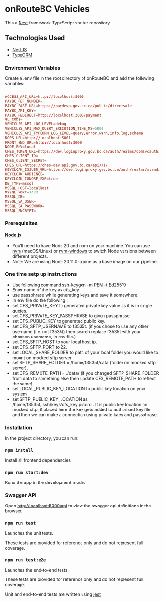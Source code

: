 #  onRouteBC Vehicles

This a [Nest](https://github.com/nestjs/nest) framework TypeScript starter repository.

## Technologies Used
- [NestJS](https://nestjs.com/)
- [TypeORM](https://typeorm.io/)

### Environment Variables

Create a .env file in the root directory of onRouteBC and add the following variables:

```conf

ACCESS_API_URL=http://localhost:5000
PAYBC_REF_NUMBER=
PAYBC_BASE_URL=https://paydevp.gov.bc.ca/public/directsale
PAYBC_API_KEY=
PAYBC_REDIRECT=http://localhost:3000/payment
GL_CODE=
VEHICLES_API_LOG_LEVEL=debug
VEHICLES_API_MAX_QUERY_EXECUTION_TIME_MS=5000
VEHICLES_API_TYPEORM_LOG_LEVEL=query,error,warn,info,log,schema
DOPS_URL=http://localhost:5001
FRONT_END_URL=http://localhost:3000
NODE_ENV=local
CHES_TOKEN_URL=https://dev.loginproxy.gov.bc.ca/auth/realms/comsvcauth/protocol/openid-connect/token
CHES_CLIENT_ID=
CHES_CLIENT_SECRET=
CHES_URL=https://ches-dev.api.gov.bc.ca/api/v1/
KEYCLOAK_ISSUER_URL=https://dev.loginproxy.gov.bc.ca/auth/realms/standard
KEYCLOAK_AUDIENCE=
KEYCLOAK_IGNORE_EXP=true
DB_TYPE=mssql
MSSQL_HOST=localhost
MSSQL_PORT=1433
MSSQL_DB=
MSSQL_SA_USER=
MSSQL_SA_PASSWORD=
MSSQL_ENCRYPT=

```


### Prerequisites

#### [Node.js](https://nodejs.org/en/)

- You’ll need to have Node 20 and npm on your machine. You can use [nvm](https://github.com/nvm-sh/nvm#installation) (macOS/Linux) or [nvm-windows](https://github.com/coreybutler/nvm-windows#node-version-manager-nvm-for-windows) to switch Node versions between different projects.
- Note: We are using Node 20.11.0-alpine as a base image on our pipeline.

### One time setp up instructions
- Use following command ssh-keygen -m PEM -t Ed25519
- Enter name of the key as cfs_key
- use passphrase while generating keys and save it somewhere.
- In env file do the following :
- set CFS_PRIVATE_KEY to generated private key value as it is in single quotes.
- set CFS_PRIVATE_KEY_PASSPHRASE to given passphrase
- set CFS_PUBLIC_KEY to generated public key.
- set CFS_SFTP_USERNAME to f3535t. (if you chose to use any other username (i.e. not f3535t) then search replace f3535t with your choosen username, in env file.)
- set CFS_SFTP_HOST to your local host ip.
- set CFS_SFTP_PORT to 22.
- set LOCAL_SHARE_FOLDER to path of your local folder you would like to mount on mocked sftp server.
- set SFTP_SHARE_FOLDER = /home/f3535t/data (folder on mocked sftp server).
- set CFS_REMOTE_PATH = ./data/ (if you changed SFTP_SHARE_FOLDER from data to something else then update CFS_REMOTE_PATH to reflect the same)
- set LOCAL_PUBLIC_KEY_LOCATION to  public key location on your system
- set SFTP_PUBLIC_KEY_LOCATION as /home/f3535t/.ssh/keys/cfs_key.pub:ro . It is public key location on mocked sftp, if placed here the key gets added to authorised key file and then we can make a connection using private kaey and passphrase.

### Installation

In the project directory, you can run:

### `npm install`

Install all frontend dependencies

### `npm rum start:dev`

Runs the app in the development mode.

### Swagger API
Open [http://localhost:5000/api](http://localhost:5000/api) to view the swagger api definitions in the browser.

### `npm run test`

Launches the unit tests.

These tests are provided for reference only and do not represent full coverage.

### `npm run test:e2e`

Launches the end-to-end tests.

These tests are provided for reference only and do not represent full coverage.

Unit and end-to-end tests are written using [jest](https://jestjs.io/)

